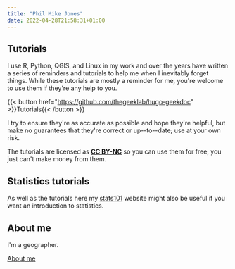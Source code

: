 ```yaml
---
title: "Phil Mike Jones"
date: 2022-04-28T21:58:31+01:00
---
```



## Tutorials

I use R, Python, QGIS, and Linux in my work and over the years have written a series of reminders and tutorials to help me when I inevitably forget things.
While these tutorials are mostly a reminder for me, you're welcome to use them if they're any help to you.

{{< button href="https://github.com/thegeeklab/hugo-geekdoc" >}}Tutorials{{< /button >}}

I try to ensure they're as accurate as possible and hope they're helpful, but make no guarantees that they're correct or up--to--date; use at your own risk.

The tutorials are licensed as [**CC BY-NC**](https://creativecommons.org/licenses/by-nc/4.0/) so you can use them for free, you just can't make money from them.


## Statistics tutorials

As well as the tutorials here my [stats101](https://philmikejones.github.io/stats101/) website might also be useful if you want an introduction to statistics.

## About me

I'm a geographer.

[About me](about/index.html)
